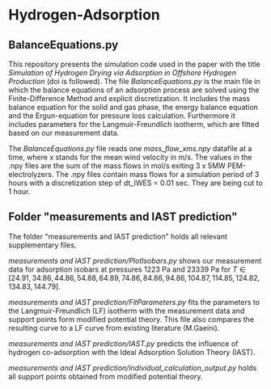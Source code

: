 # Hydrogen-Adsorption
## BalanceEquations.py
This repository presents the simulation code used in the paper with the title *Simulation of Hydrogen Drying via Adsorption in Offshore Hydrogen Production* (doi is followed).
The file *BalanceEquations.py* is the main file in which the balance equations of an adsorption process are solved using the Finite-Difference Method and explicit discretization.
It includes the mass balance equation for the solid and gas phase, the energy balance equation and the Ergun-equation for pressure loss calculation. Furthermore it includes parameters for the Langmuir-Freundlich isotherm, 
which are fitted based on our measurement data.

The *BalanceEquations.py* file reads one *mass_flow_xms.npy* datafile at a time, where x stands for the mean wind velocity in m/s. The values in the .npy files are the sum of the mass flows in mol/s exiting 3 x 5MW PEM-electrolyzers.
The .npy files contain mass flows for a simulation period of 3 hours with a discretization step of dt_IWES = 0.01 sec. They are being cut to 1 hour.

## Folder "measurements and IAST prediction"
The folder "measurements and IAST prediction" holds all relevant supplementary files. 

*measurements and IAST prediction/PlotIsobars.py* shows our measurement data for adsorption isobars at pressures 1223 Pa and 23339 Pa for $T \in [24.91, 34.86, 44.86, 54.88, 64.89, 74.86, 84.86, 94.86, 104.87, 114.85, 124.82, 134.83, 144.79]$.

*measurements and IAST prediction/FitParameters.py* fits the parameters to the Langmuir-Freundlich (LF) isotherm with the measurement data and support points form modified potential theory. This file also compares the resulting curve to a LF curve from existing literature (M.Gaeini).

*measurements and IAST prediction/IAST.py* predicts the influence of hydrogen co-adsorption with the Ideal Adsorption Solution Theory (IAST). 

*measurements and IAST prediction/individual_calculation_output.py* holds all support points obtained from modified potential theory.
